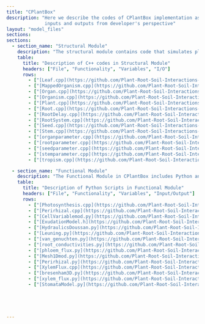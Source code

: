 ```yaml
---
title: "CPlantBox"
description: "Here we describe the codes of CPlantBox implementation as well as the instruction to install it along with its
              inputs and outputs from developer's perspective"
layout: "model_files"
sections:
sections:
  - section_name: "Structural Module"
    description: "The structural module contains code that simulates plant growth and morphology within the CPlantBox framework. It defines the characteristics and behavior of various plant organs like roots, stems, leaves, and seeds. Additionally, it handles tropism responses, enabling plants to adjust their growth direction in response to environmental cues. In essence, this module forms the basis for realistic plant growth simulations."
    table:
      title: "Description of C++ codes in Structural Module"
      headers: ["File", "Functionality", "Variables", "I/O"]
      rows:
        - ["[Leaf.cpp](https://github.com/Plant-Root-Soil-Interactions-Modelling/CPlantBox/blob/master/src/structural/Leaf.cpp)", "Manages leaf growth and development, covering creation, parameter computation, and visualization. Includes geometric properties and connectivity.", "Leaf identification, parameters, growth factors, geometry, tropism, connectivity.", "Input: Growth parameters, environment. Output: Leaf properties."]
        - ["[MappedOrganism.cpp](https://github.com/Plant-Root-Soil-Interactions-Modelling/CPlantBox/blob/master/src/structural/MappedOrganism.cpp)", "Handles plant structural management, including 3D soil grid mapping. Oversees initialization and simulation of root and shoot systems.", "Nodes, segments, radii, organ types, soil index, plant parameters, exchange zones.", "Input: Plant structure, soil parameters. Output: Plant structure, growth data."]
        - ["[Organ.cpp](https://github.com/Plant-Root-Soil-Interactions-Modelling/CPlantBox/blob/master/src/structural/Organ.cpp)", "Serves as a base class for plant organs (seeds, roots, stems, leaves), handling their development, geometry, and tree structure.", "Nodes, segments, organ tree, parameters, type, age, status.", "Input: Development parameters, time. Output: Organ structure, growth, geometry."]
        - ["[Organism.cpp](https://github.com/Plant-Root-Soil-Interactions-Modelling/CPlantBox/blob/master/src/structural/Organism.cpp)", "Provides simulation interface and manages OrganRandomParameters. Supports RSML and handles global node and organ index counters.", "Organ parameters, node/segment geometry, indices, RNG.", "Input: Simulation parameters. Output: Organism development, geometry, RSML."]
        - ["[Plant.cpp](https://github.com/Plant-Root-Soil-Interactions-Modelling/CPlantBox/blob/master/src/structural/Plant.cpp)", "Controls plant model simulation, managing tropisms, growth functions, and post-processing. Sets up simulation callbacks for tropisms and growth.", "Tropisms, growth functions, soil lookup, parameters, state, callbacks.", "Input: Initialization, growth parameters. Output: Growth, utilities."]
        - ["[Root.cpp](https://github.com/Plant-Root-Soil-Interactions-Modelling/CPlantBox/blob/master/src/structural/Root.cpp)", "Describes root growth, managing the creation of lateral roots and root-specific parameters. Provides capabilities for time-span growth simulation.", "Root parameters, types, state, node creation, tropism.", "Input: Growth parameters, environment. Output: Root growth, new nodes/roots."]
        - ["[RootDelay.cpp](https://github.com/Plant-Root-Soil-Interactions-Modelling/CPlantBox/blob/master/src/structural/RootDelay.cpp)", "Focuses on delayed lateral root growth, inheriting from Root class. Implements delay-based lateral root emergence.", "Root delay parameters, lateral root creation, root structure.", "Input: Growth parameters with delay. Output: Delayed root growth, structure."]
        - ["[RootSystem.cpp](https://github.com/Plant-Root-Soil-Interactions-Modelling/CPlantBox/blob/master/src/structural/RootSystem.cpp)", "Manages the entire root system, including base roots and parameters. Inherits from Organism class, integrating various root dynamics.", "Root parameters, tropisms, growth functions, state, tools.", "Input: Configuration, simulation parameters. Output: Root system growth, analysis."]
        - ["[Seed.cpp](https://github.com/Plant-Root-Soil-Interactions-Modelling/CPlantBox/blob/master/src/structural/Seed.cpp)", "Defines the Seed class, representing the plant's seed and managing the development of various organs. Integrates with plant organism structure.", "Seed development, organ management, integration with plant.", "Input: Plant configuration, organ parameters. Output: Organ initialization."]
        - ["[Stem.cpp](https://github.com/Plant-Root-Soil-Interactions-Modelling/CPlantBox/blob/master/src/structural/Stem.cpp)", "Handles stem growth and development, including lateral stem emergence and parameter computation. Supports various growth scenarios.", "Growth simulation, lateral management, parameter computation, growth modes.", "Input: Parameters, growth data. Output: Stem growth, data, parameters."]
        - ["[organparameter.cpp](https://github.com/Plant-Root-Soil-Interactions-Modelling/CPlantBox/blob/master/src/structural/organparameter.cpp)", "Central to configuring organ types in plants. Manages organ-specific and randomized parameters for simulation variability.", "Organ type setup, parameter handling, random parameter management.", "Input: Organism data, configuration. Output: Organ parameters, characteristics."]
        - ["[rootparameter.cpp](https://github.com/Plant-Root-Soil-Interactions-Modelling/CPlantBox/blob/master/src/structural/rootparameter.cpp)", "Defines root-specific parameters and functionalities, handling configurations for growth dynamics and tropism.", "Root type setup, growth dynamics, tropism, distance management.", "Input: Root data, growth configuration. Output: Root parameters, characteristics."]
        - ["[seedparameter.cpp](https://github.com/Plant-Root-Soil-Interactions-Modelling/CPlantBox/blob/master/src/structural/seedparameter.cpp)", "Handles seed-specific parameters, crucial for modeling early plant development and root system initiation.", "Seed positioning, root emergence, crown configuration, tiller parameters.", "Input: Seed data, configuration. Output: Seed parameters, development."]
        - ["[stemparameter.cpp](https://github.com/Plant-Root-Soil-Interactions-Modelling/CPlantBox/blob/master/src/structural/stemparameter.cpp)", "Manages stem-specific parameters, key to modeling stem growth, branching, and structural characteristics.", "Growth dynamics, branching, tropism, lifespan, nodal functions.", "Input: Stem data, growth parameters. Output: Stem parameters, characteristics."]
        - ["[tropism.cpp](https://github.com/Plant-Root-Soil-Interactions-Modelling/CPlantBox/blob/master/src/behavioral/tropism.cpp)", "Defines tropism behaviors, implementing mechanisms like gravitropism and hydrotropism, crucial for realistic plant growth simulation.", "Various tropisms, environmental response mechanisms.", "Input: Environmental stimuli, growth parameters. Output: Growth direction, tropism responses."]

  - section_name: "Functional Module"
    description: "The Functional Module in CPlantBox includes Python and C++ scripts for plant-soil-water interactions, featuring models like the Van Genuchten model for soil water retention. It offers tools for soil parameter tables, root conductivities, and more."
    table:
      title: "Description of Python Scripts in Functional Module"
      headers: ["File", "Functionality", "Variables", "Input/Output"]
      rows:
        - ["[Photosynthesis.cpp](https://github.com/Plant-Root-Soil-Interactions-Modelling/CPlantBox/blob/master/src/functional/Photosynthesis.cpp)", "Simulates plant photosynthesis, covering water flux, carbon assimilation, and environmental interactions.", "MappedPlant object, environmental variables, simulation parameters, error tracking variables.", "Input: Environmental conditions, simulation parameters. Output: Plant physiological states."]
        - ["[Perirhizal.cpp](https://github.com/Plant-Root-Soil-Interactions-Modelling/CPlantBox/blob/master/src/functional/Perirhizal.cpp)", "Calculates root segment radii based on volume, surface, or length.", "Cylinder volume type, segment lengths, cell and segment IDs, radii.", "Input: Volume type, cell volumes. Output: Calculated outer radii for root segments."]
        - ["[CellVariablemod.py](https://github.com/Plant-Root-Soil-Interactions-Modelling/CPlantBox/blob/master/src/functional/CellVariablemod.py)", "Extends FiPy library for plant physiological simulations, handling water and nutrient transport.", "Custom classes, mesh attributes, gradient and volume computations.", "Input: Plant tissue structure. Output: Transport properties within plant tissues."]
        - ["[ExudationModel.h](https://github.com/Plant-Root-Soil-Interactions-Modelling/CPlantBox/blob/master/src/functional/ExudationModel.h)", "Models root exudation, considering root growth dynamics and soil properties.", "Model and numerical parameters, methods for exudation calculation.", "Input: Root system data, model parameters. Output: Soil exudate distribution."]
        - ["[HydraulicsDoussan.py](https://github.com/Plant-Root-Soil-Interactions-Modelling/CPlantBox/blob/master/src/functional/HydraulicsDoussan.py)", "Implements Doussan's root hydraulic model for water movement in roots.", "Root system, conductivity functions, hydraulic properties.", "Input: Root structure, environment. Output: Root system hydraulic properties."]
        - ["[Leuning.py](https://github.com/Plant-Root-Soil-Interactions-Modelling/CPlantBox/blob/master/src/functional/Leuning.py)", "Implements the Leuning model for water movement and photosynthesis in plants.", "Simulation and hydraulic parameters, photosynthetic properties.", "Input: Plant data, environment. Output: Hydraulic and photosynthetic properties."]
        - ["[van_genuchten.py](https://github.com/Plant-Root-Soil-Interactions-Modelling/CPlantBox/blob/master/src/functional/van_genuchten.py)", "Implements the Mualem - van Genuchten model for soil water.", "Methods for pressure head and hydraulic conductivity.", "Input: Soil water content, parameters. Output: Hydraulic properties."]
        - ["[root_conductivities.py](https://github.com/Plant-Root-Soil-Interactions-Modelling/CPlantBox/blob/master/src/functional/root_conductivities.py)", "Provides functions for root conductivities in growth simulations.", "Initialization of conductivity scenarios.", "Used for root hydraulic properties setup."]
        - ["[phloem_flux.py](https://github.com/Plant-Root-Soil-Interactions-Modelling/CPlantBox/blob/master/src/functional/phloem_flux.py)", "Simulates phloem flux and related processes.", "Methods for calculating segment ages, hydraulic properties.", "Input: Root system data, model parameters. Output: Phloem flux results."]
        - ["[Mesh1Dmod.py](https://github.com/Plant-Root-Soil-Interactions-Modelling/CPlantBox/blob/master/src/functional/Mesh1Dmod.py)", "Enhances FiPy's Mesh1D for 3D root system modeling in plants.", "Adapted mesh properties, methods for geometric calculations.", "Input: Root system data. Output: Adapted mesh properties."]
        - ["[Perirhizal.py](https://github.com/Plant-Root-Soil-Interactions-Modelling/CPlantBox/blob/master/src/functional/Perirhizal.py)", "Analyzes perirhizal zones in root systems.", "Soil volume cells, segment parameters, 3D Voronoi diagrams methods.", "Input: Root segment data. Output: Perirhizal zone analysis."]
        - ["[XylemFlux.cpp](https://github.com/Plant-Root-Soil-Interactions-Modelling/CPlantBox/blob/master/src/functional/XylemFlux.cpp)", "C++ module for xylem and soil flux simulation.", "Functions for flux computations and conductivity settings.", "Used in plant water flow simulation."]
        - ["[bresenham3D.py](https://github.com/Plant-Root-Soil-Interactions-Modelling/CPlantBox/blob/master/src/functional/bresenham3D.py)", "Implements 3D Bresenham's algorithm for line generation.", "Functions for line drawing in 3D.", "Input: Line coordinates. Output: 3D line points."]
        - ["[xylem_flux.py](https://github.com/Plant-Root-Soil-Interactions-Modelling/CPlantBox/blob/master/src/functional/xylem_flux.py)", "Models water movement in plant xylems.", "Root system configuration, hydraulic properties, flux values.", "Input: RSML root structure files. Output: Xylem pressures, flux values."]
        - ["[StomataModel.py](https://github.com/Plant-Root-Soil-Interactions-Modelling/CPlantBox/blob/master/src/functional/StomataModel.py)", "Hybrid solver for stomatal conductance and xylem water movement.", "Environmental factors, root xylem pressure parameters.", "Input: Root system data, environmental factors. Output: Stomatal conductance results."]





---
```


